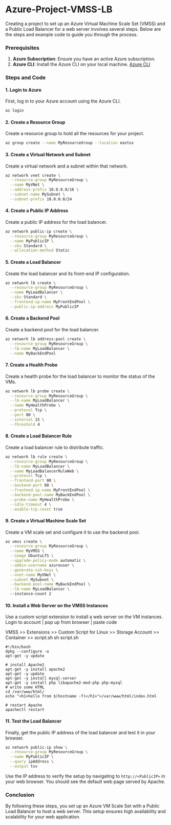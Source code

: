 # Azure-Project-VMSS-LB
Creating a project to set up an Azure Virtual Machine Scale Set (VMSS) and a Public Load Balancer for a web server involves several steps. Below are the steps and example code to guide you through the process.

### Prerequisites
1. **Azure Subscription**: Ensure you have an active Azure subscription.
2. **Azure CLI**: Install the Azure CLI on your local machine. [Azure CLI](https://learn.microsoft.com/en-us/cli/azure/install-azure-cli-windows?tabs=azure-cli)

### Steps and Code

#### 1. **Login to Azure**
First, log in to your Azure account using the Azure CLI.

```sh
az login
```

#### 2. **Create a Resource Group**
Create a resource group to hold all the resources for your project.

```sh
az group create --name MyResourceGroup --location eastus
```

#### 3. **Create a Virtual Network and Subnet**
Create a virtual network and a subnet within that network.

```sh
az network vnet create \
  --resource-group MyResourceGroup \
  --name MyVNet \
  --address-prefix 10.0.0.0/16 \
  --subnet-name MySubnet \
  --subnet-prefix 10.0.0.0/24
```

#### 4. **Create a Public IP Address**
Create a public IP address for the load balancer.

```sh
az network public-ip create \
  --resource-group MyResourceGroup \
  --name MyPublicIP \
  --sku Standard \
  --allocation-method Static
```

#### 5. **Create a Load Balancer**
Create the load balancer and its front-end IP configuration.

```sh
az network lb create \
  --resource-group MyResourceGroup \
  --name MyLoadBalancer \
  --sku Standard \
  --frontend-ip-name MyFrontEndPool \
  --public-ip-address MyPublicIP
```

#### 6. **Create a Backend Pool**
Create a backend pool for the load balancer.

```sh
az network lb address-pool create \
  --resource-group MyResourceGroup \
  --lb-name MyLoadBalancer \
  --name MyBackEndPool
```

#### 7. **Create a Health Probe**
Create a health probe for the load balancer to monitor the status of the VMs.

```sh
az network lb probe create \
  --resource-group MyResourceGroup \
  --lb-name MyLoadBalancer \
  --name MyHealthProbe \
  --protocol Tcp \
  --port 80 \
  --interval 15 \
  --threshold 4
```

#### 8. **Create a Load Balancer Rule**
Create a load balancer rule to distribute traffic.

```sh
az network lb rule create \
  --resource-group MyResourceGroup \
  --lb-name MyLoadBalancer \
  --name MyLoadBalancerRuleWeb \
  --protocol Tcp \
  --frontend-port 80 \
  --backend-port 80 \
  --frontend-ip-name MyFrontEndPool \
  --backend-pool-name MyBackEndPool \
  --probe-name MyHealthProbe \
  --idle-timeout 4 \
  --enable-tcp-reset true
```

#### 9. **Create a Virtual Machine Scale Set**
Create a VM scale set and configure it to use the backend pool.

```sh
az vmss create \
  --resource-group MyResourceGroup \
  --name MyVMSS \
  --image UbuntuLTS \
  --upgrade-policy-mode automatic \
  --admin-username azureuser \
  --generate-ssh-keys \
  --vnet-name MyVNet \
  --subnet MySubnet \
  --backend-pool-name MyBackEndPool \
  --lb-name MyLoadBalancer \ 
  --instance-count 2
```

#### 10. **Install a Web Server on the VMSS Instances**
Use a custom script extension to install a web server on the VM instances.
Login to account | pop up from browser | paste code 

VMSS >> Extensions >> Custom Script for Linux >> Storage Account >> Container >> script.sh
sh script.sh

```
#!/bin/bash
dpkg --configure -a
apt-get -y update

# install Apache2
apt-get -y install apache2
apt-get -y update
apt-get -y install mysql-server
apt-get -y install php libapache2-mod-php php-mysql
# write some HTML
cd /var/www/html/
echo "<h1>hello from $(hostname -f)</h1>">/var/www/html/index.html

# restart Apache
apachectl restart
```

#### 11. **Test the Load Balancer**
Finally, get the public IP address of the load balancer and test it in your browser.

```sh
az network public-ip show \
  --resource-group MyResourceGroup \
  --name MyPublicIP \
  --query ipAddress \
  --output tsv
```

Use the IP address to verify the setup by navigating to `http://<PublicIP>` in your web browser. You should see the default web page served by Apache.

### Conclusion
By following these steps, you set up an Azure VM Scale Set with a Public Load Balancer to host a web server. This setup ensures high availability and scalability for your web application.
